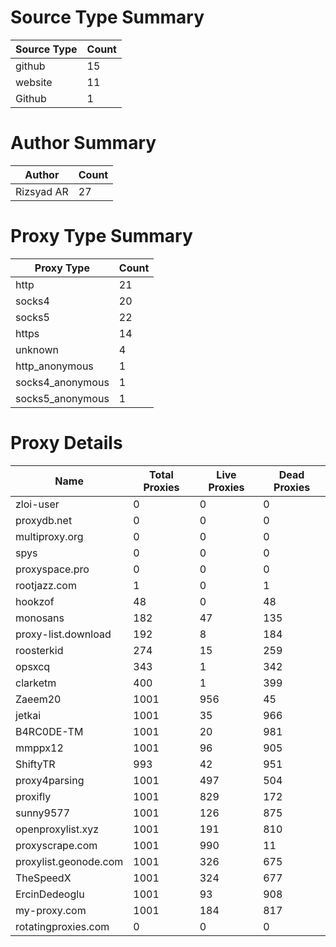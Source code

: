 # Source Type Summary

| Source Type | Count |
|-------------|-------|
| github | 15 |
| website | 11 |
| Github | 1 |


# Author Summary

| Author | Count |
|--------|-------|
| Rizsyad AR | 27 |


# Proxy Type Summary

| Proxy Type | Count |
|------------|-------|
| http | 21 |
| socks4 | 20 |
| socks5 | 22 |
| https | 14 |
| unknown | 4 |
| http_anonymous | 1 |
| socks4_anonymous | 1 |
| socks5_anonymous | 1 |


# Proxy Details

| Name | Total Proxies | Live Proxies | Dead Proxies |
|------|---------------|--------------|---------------|
| zloi-user | 0 | 0 | 0 |
| proxydb.net | 0 | 0 | 0 |
| multiproxy.org | 0 | 0 | 0 |
| spys | 0 | 0 | 0 |
| proxyspace.pro | 0 | 0 | 0 |
| rootjazz.com | 1 | 0 | 1 |
| hookzof | 48 | 0 | 48 |
| monosans | 182 | 47 | 135 |
| proxy-list.download | 192 | 8 | 184 |
| roosterkid | 274 | 15 | 259 |
| opsxcq | 343 | 1 | 342 |
| clarketm | 400 | 1 | 399 |
| Zaeem20 | 1001 | 956 | 45 |
| jetkai | 1001 | 35 | 966 |
| B4RC0DE-TM | 1001 | 20 | 981 |
| mmppx12 | 1001 | 96 | 905 |
| ShiftyTR | 993 | 42 | 951 |
| proxy4parsing | 1001 | 497 | 504 |
| proxifly | 1001 | 829 | 172 |
| sunny9577 | 1001 | 126 | 875 |
| openproxylist.xyz | 1001 | 191 | 810 |
| proxyscrape.com | 1001 | 990 | 11 |
| proxylist.geonode.com | 1001 | 326 | 675 |
| TheSpeedX | 1001 | 324 | 677 |
| ErcinDedeoglu | 1001 | 93 | 908 |
| my-proxy.com | 1001 | 184 | 817 |
| rotatingproxies.com | 0 | 0 | 0 |
